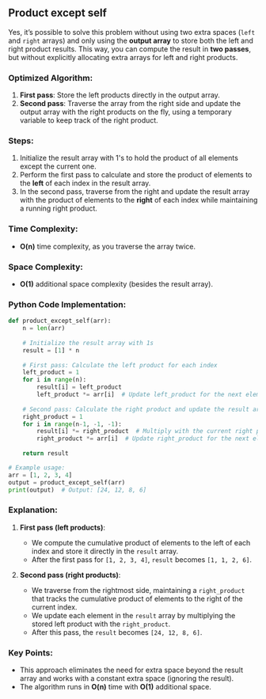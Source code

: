 ## Product except self

Yes, it’s possible to solve this problem without using two extra spaces (`left` and `right` arrays) and only using the **output array** to store both the left and right product results. This way, you can compute the result in **two passes**, but without explicitly allocating extra arrays for left and right products.

### Optimized Algorithm:
1. **First pass**: Store the left products directly in the output array.
2. **Second pass**: Traverse the array from the right side and update the output array with the right products on the fly, using a temporary variable to keep track of the right product.

### Steps:
1. Initialize the result array with 1's to hold the product of all elements except the current one.
2. Perform the first pass to calculate and store the product of elements to the **left** of each index in the result array.
3. In the second pass, traverse from the right and update the result array with the product of elements to the **right** of each index while maintaining a running right product.

### Time Complexity:
- **O(n)** time complexity, as you traverse the array twice.

### Space Complexity:
- **O(1)** additional space complexity (besides the result array).

### Python Code Implementation:

```python
def product_except_self(arr):
    n = len(arr)
    
    # Initialize the result array with 1s
    result = [1] * n
    
    # First pass: Calculate the left product for each index
    left_product = 1
    for i in range(n):
        result[i] = left_product
        left_product *= arr[i]  # Update left_product for the next element
    
    # Second pass: Calculate the right product and update the result array
    right_product = 1
    for i in range(n-1, -1, -1):
        result[i] *= right_product  # Multiply with the current right product
        right_product *= arr[i]  # Update right_product for the next element
    
    return result

# Example usage:
arr = [1, 2, 3, 4]
output = product_except_self(arr)
print(output)  # Output: [24, 12, 8, 6]
```

### Explanation:
1. **First pass (left products)**:
   - We compute the cumulative product of elements to the left of each index and store it directly in the `result` array.
   - After the first pass for `[1, 2, 3, 4]`, `result` becomes `[1, 1, 2, 6]`.

2. **Second pass (right products)**:
   - We traverse from the rightmost side, maintaining a `right_product` that tracks the cumulative product of elements to the right of the current index.
   - We update each element in the `result` array by multiplying the stored left product with the `right_product`.
   - After this pass, the `result` becomes `[24, 12, 8, 6]`.

### Key Points:
- This approach eliminates the need for extra space beyond the result array and works with a constant extra space (ignoring the result).
- The algorithm runs in **O(n)** time with **O(1)** additional space.
